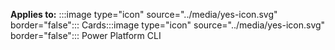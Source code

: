 
**Applies to:** :::image type="icon" source="../media/yes-icon.svg" border="false"::: Cards:::image type="icon" source="../media/yes-icon.svg" border="false"::: Power Platform CLI
